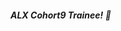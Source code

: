##### ALX Cohort9 Trainee! 👋

<!--
🔭 I’m currently working to be a ##being a cerified Software Engineer
🌱 I’m currently learning ##Full-stack development
👯 I’m looking to collaborate with any serious
💬 Ask me about 
-->
